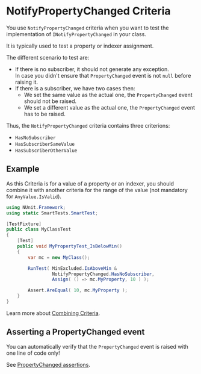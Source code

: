 # NotifyPropertyChanged Criteria

You use `NotifyPropertyChanged` criteria when you want to test the implementation of `INotifyPropertyChanged` in your class.

It is typically used to test a property or indexer assignment.

The different scenario to test are:

* If there is no subscriber, it should not generate any exception.  
   In case you didn't ensure that `PropertyChanged` event is not `null` before raising it.
* If there is a subscriber, we have two cases then:
  * We set the same value as the actual one, the `PropertyChanged` event should not be raised.
  * We set a different value as the actual one, the `PropertyChanged` event has to be raised.

Thus, the `NotifyPropertyChanged` criteria contains three criterions:

* `HasNoSubscriber`
* `HasSubscriberSameValue`
* `HasSubscriberOtherValue`

## Example

As this Criteria is for a value of a property or an indexer, you should combine it with another criteria for the range of the value (not mandatory for `AnyValue.IsValid`).

```C#
using NUnit.Framework;
using static SmartTests.SmartTest;

[TestFixture]
public class MyClassTest
{
    [Test]
    public void MyPropertyTest_IsBelowMin()
    {
        var mc = new MyClass();

        RunTest( MinExcluded.IsAboveMin &
                 NotifyPropertyChanged.HasNoSubscriber,
                 Assign( () => mc.MyProperty, 10 ) );

        Assert.AreEqual( 10, mc.MyProperty );
    }
}
```

Learn more about [Combining Criteria](combining.md).

## Asserting a PropertyChanged event

You can automatically verify that the `PropertyChanged` event is raised with one line of code only!

See [PropertyChanged assertions](/doc/Assertions/propertychanged.md).
